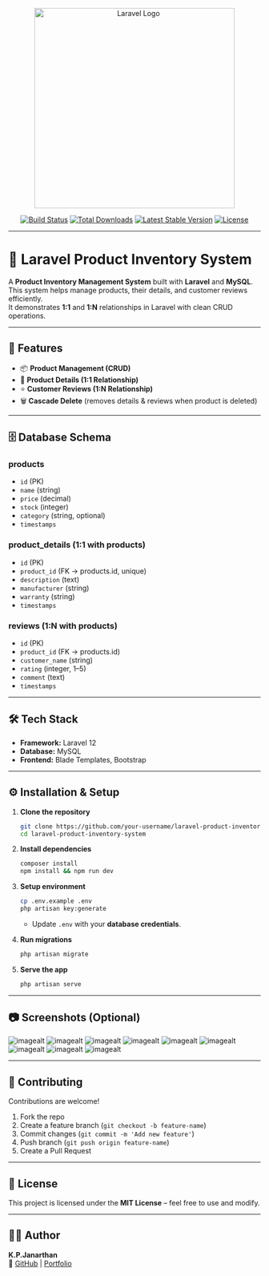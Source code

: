 <p align="center"><a href="https://laravel.com" target="_blank"><img src="https://raw.githubusercontent.com/laravel/art/master/logo-lockup/5%20SVG/2%20CMYK/1%20Full%20Color/laravel-logolockup-cmyk-red.svg" width="400" alt="Laravel Logo"></a></p>

<p align="center">
<a href="https://github.com/laravel/framework/actions"><img src="https://github.com/laravel/framework/workflows/tests/badge.svg" alt="Build Status"></a>
<a href="https://packagist.org/packages/laravel/framework"><img src="https://img.shields.io/packagist/dt/laravel/framework" alt="Total Downloads"></a>
<a href="https://packagist.org/packages/laravel/framework"><img src="https://img.shields.io/packagist/v/laravel/framework" alt="Latest Stable Version"></a>
<a href="https://packagist.org/packages/laravel/framework"><img src="https://img.shields.io/packagist/l/laravel/framework" alt="License"></a>
</p>

---

# 🛒 Laravel Product Inventory System

A **Product Inventory Management System** built with **Laravel** and **MySQL**.  
This system helps manage products, their details, and customer reviews efficiently.  
It demonstrates **1:1** and **1:N** relationships in Laravel with clean CRUD operations.  

---

## 🚀 Features
- 📦 **Product Management (CRUD)**
- 📝 **Product Details (1:1 Relationship)**
- ⭐ **Customer Reviews (1:N Relationship)**
- 🗑️ **Cascade Delete** (removes details & reviews when product is deleted)

---

## 🗄️ Database Schema

### **products**
- `id` (PK)  
- `name` (string)  
- `price` (decimal)  
- `stock` (integer)  
- `category` (string, optional)  
- `timestamps`  

### **product_details** (1:1 with products)
- `id` (PK)  
- `product_id` (FK → products.id, unique)  
- `description` (text)  
- `manufacturer` (string)  
- `warranty` (string)  
- `timestamps`  

### **reviews** (1:N with products)
- `id` (PK)  
- `product_id` (FK → products.id)  
- `customer_name` (string)  
- `rating` (integer, 1–5)  
- `comment` (text)  
- `timestamps`  

---

## 🛠️ Tech Stack
- **Framework:** Laravel 12  
- **Database:** MySQL  
- **Frontend:** Blade Templates, Bootstrap  

---

## ⚙️ Installation & Setup

1. **Clone the repository**
   ```bash
   git clone https://github.com/your-username/laravel-product-inventory-system.git
   cd laravel-product-inventory-system
   ```

2. **Install dependencies**
   ```bash
   composer install
   npm install && npm run dev
   ```

3. **Setup environment**
   ```bash
   cp .env.example .env
   php artisan key:generate
   ```
   - Update `.env` with your **database credentials**.

4. **Run migrations**
   ```bash
   php artisan migrate
   ```

5. **Serve the app**
   ```bash
   php artisan serve
   ```

---

## 📷 Screenshots (Optional)
![imagealt](https://github.com/KPJ31/Laravel-Product-Inventory-System/blob/25eef6fad00899ab83b24371d2721b44580f6a9d/Products%20Table.png)
![imagealt](https://github.com/KPJ31/Laravel-Product-Inventory-System/blob/25eef6fad00899ab83b24371d2721b44580f6a9d/Products%20Details%20Table.png)
![imagealt](https://github.com/KPJ31/Laravel-Product-Inventory-System/blob/25eef6fad00899ab83b24371d2721b44580f6a9d/Review%20Table.png)
![imagealt](https://github.com/KPJ31/Laravel-Product-Inventory-System/blob/25eef6fad00899ab83b24371d2721b44580f6a9d/Add%20Product.png)
![imagealt](https://github.com/KPJ31/Laravel-Product-Inventory-System/blob/25eef6fad00899ab83b24371d2721b44580f6a9d/Add%20Review.png)
![imagealt](https://github.com/KPJ31/Laravel-Product-Inventory-System/blob/25eef6fad00899ab83b24371d2721b44580f6a9d/Edit%20Product.png)
![imagealt](https://github.com/KPJ31/Laravel-Product-Inventory-System/blob/25eef6fad00899ab83b24371d2721b44580f6a9d/Edit%20Review.png)
![imagealt](https://github.com/KPJ31/Laravel-Product-Inventory-System/blob/25eef6fad00899ab83b24371d2721b44580f6a9d/Product%20Details.png)
![imagealt](https://github.com/KPJ31/Laravel-Product-Inventory-System/blob/25eef6fad00899ab83b24371d2721b44580f6a9d/Review%20Details.png)

---

## 🤝 Contributing
Contributions are welcome!  
1. Fork the repo  
2. Create a feature branch (`git checkout -b feature-name`)  
3. Commit changes (`git commit -m 'Add new feature'`)  
4. Push branch (`git push origin feature-name`)  
5. Create a Pull Request  

---

## 📜 License
This project is licensed under the **MIT License** – feel free to use and modify.  

---

## 👨‍💻 Author
**K.P.Janarthan**  
🔗 [GitHub](https://github.com/kpj31) | [Portfolio](www.linkedin.com/in/janarthan-panchalingam)  
